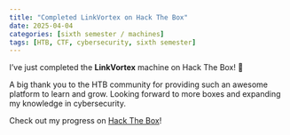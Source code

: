 ```yaml
---
title: "Completed LinkVortex on Hack The Box"
date: 2025-04-04
categories: [sixth semester / machines]
tags: [HTB, CTF, cybersecurity, sixth semester]
---
```


I’ve just completed the **LinkVortex** machine on Hack The Box! 🎉

A big thank you to the HTB community for providing such an awesome platform to learn and grow. Looking forward to more boxes and expanding my knowledge in cybersecurity. 

Check out my progress on [Hack The Box](https://www.hackthebox.com/achievement/machine/1242702/638)!

